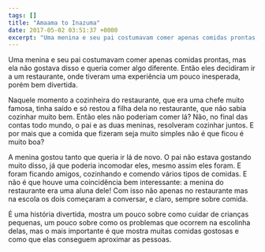 ```yaml
---
tags: []
title: "Amaama to Inazuma"
date: 2017-05-02 03:51:37 +0000
excerpt: "Uma menina e seu pai costumavam comer apenas comidas prontas, mas ela não gostava disso e queria comer algo diferente. Então eles decidiram..."
---
```


Uma menina e seu pai costumavam comer apenas comidas prontas, mas ela não gostava disso e queria comer algo diferente. Então eles decidiram ir a um restaurante, onde tiveram uma experiência um pouco inesperada, porém bem divertida.

Naquele momento a cozinheira do restaurante, que era uma chefe muito famosa, tinha saído e só restou a filha dela no restaurante, que não sabia cozinhar muito bem. Então eles não poderiam comer lá? Não, no final das contas todo mundo, o pai e as duas meninas, resolveram cozinhar juntos. E por mais que a comida que fizeram seja muito simples não é que ficou é muito boa?

A menina gostou tanto que queria ir lá de novo. O pai não estava gostando muito disso, já que poderia incomodar eles, mesmo assim eles foram. E foram ficando amigos, cozinhando e comendo vários tipos de comidas. E não é que houve uma coincidência bem interessante: a menina do restaurante era uma aluna dele! Com isso não apenas no restaurante mas na escola os dois começaram a conversar, e claro, sempre sobre comida.

É uma história divertida, mostra um pouco sobre como cuidar de crianças pequenas, um pouco sobre como os problemas que ocorrem na escolinha delas, mas o mais importante é que mostra muitas comidas gostosas e como que elas conseguem aproximar as pessoas.